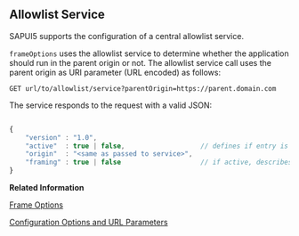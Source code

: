 <!-- loiod04a6d41480c4396af16b5d2b25509ec -->

## Allowlist Service

SAPUI5 supports the configuration of a central allowlist service.

`frameOptions` uses the allowlist service to determine whether the application should run in the parent origin or not. The allowlist service call uses the parent origin as URI parameter \(URL encoded\) as follows:

```
GET url/to/allowlist/service?parentOrigin=https://parent.domain.com
```

The service responds to the request with a valid JSON:

```js

{
    "version" : "1.0",
    "active"  : true | false,                   // defines if entry is active (if not, framing will be allowed per default)
    "origin"  : "<same as passed to service>",
    "framing" : true | false                    // if active, describes if framing should be allowed (see FrameOptions)
}
```

**Related Information**  


[Frame Options](frame-options-62d9c4d.md "The frame-options configuration of OpenUI5 is a client-side feature that is used to prevent security vulnerabilities like clickjacking, that is, situations where a user could be misled to use the targeted application unintentionally.")

[Configuration Options and URL Parameters](../04_Essentials/configuration-options-and-url-parameters-91f2d03.md "The following tables show available configuration options.")

